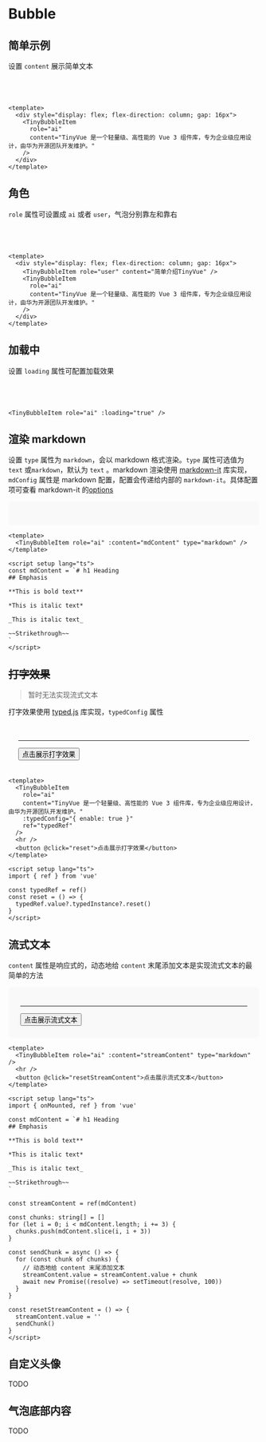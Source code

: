 # Bubble

<script setup lang="ts">
import { onMounted, ref } from 'vue'
// typed
const typedRef = ref()
const reset = () => {
  typedRef.value?.typedInstance?.reset()
}

// markdown
const mdContent = `# h1 Heading
## Emphasis

**This is bold text**

*This is italic text*

_This is italic text_

~~Strikethrough~~
`

// stream
const streamContent = ref(mdContent)

const chunks: string[] = []
for (let i = 0; i < mdContent.length; i += 3) {
  chunks.push(mdContent.slice(i, i + 3))
}

const sendChunk = async () => {
  for (const chunk of chunks) {
    // 动态地给 content 末尾添加文本
    streamContent.value = streamContent.value + chunk
    await new Promise((resolve) => setTimeout(resolve, 100))
  }
}

const resetStreamContent = () => {
  streamContent.value = ''
  sendChunk()
}
</script>

## 简单示例

设置 `content` 展示简单文本

<div class="language-vue" style="padding: 20px; display: flex; flex-direction: column; gap: 16px">
  <TinyBubbleItem role="ai" content="TinyVue 是一个轻量级、高性能的 Vue 3 组件库，专为企业级应用设计，由华为开源团队开发维护。"/>
</div>

```vue
<template>
  <div style="display: flex; flex-direction: column; gap: 16px">
    <TinyBubbleItem
      role="ai"
      content="TinyVue 是一个轻量级、高性能的 Vue 3 组件库，专为企业级应用设计，由华为开源团队开发维护。"
    />
  </div>
</template>
```

## 角色

`role` 属性可设置成 `ai` 或者 `user`，气泡分别靠左和靠右

<div class="language-vue" style="padding: 20px; display: flex; flex-direction: column; gap: 16px">
  <TinyBubbleItem role="user" content="简单介绍TinyVue"/>
  <TinyBubbleItem role="ai" content="TinyVue 是一个轻量级、高性能的 Vue 3 组件库，专为企业级应用设计，由华为开源团队开发维护。"/>
</div>

```vue
<template>
  <div style="display: flex; flex-direction: column; gap: 16px">
    <TinyBubbleItem role="user" content="简单介绍TinyVue" />
    <TinyBubbleItem
      role="ai"
      content="TinyVue 是一个轻量级、高性能的 Vue 3 组件库，专为企业级应用设计，由华为开源团队开发维护。"
    />
  </div>
</template>
```

## 加载中

设置 `loading` 属性可配置加载效果

<div class="language-vue" style="padding: 20px; display: flex; flex-direction: column; gap: 16px">
  <TinyBubbleItem role="ai" :loading="true"/>
</div>

```vue
<TinyBubbleItem role="ai" :loading="true" />
```

## 渲染 markdown

设置 `type` 属性为 `markdown`，会以 markdown 格式渲染。`type` 属性可选值为 `text` 或`markdown`，默认为 `text` 。markdown 渲染使用 [markdown-it](https://github.com/markdown-it/markdown-it) 库实现，`mdConfig` 属性是 markdown 配置，配置会传递给内部的 `markdown-it`。具体配置项可查看 markdown-it 的[options](https://markdown-it.github.io/markdown-it/#MarkdownIt.new)

<div style="background: #f9f9f9; padding: 24px; border-radius: 8px">
  <TinyBubbleItem role="ai" :content="mdContent" type="markdown" />
</div>

```vue
<template>
  <TinyBubbleItem role="ai" :content="mdContent" type="markdown" />
</template>

<script setup lang="ts">
const mdContent = `# h1 Heading
## Emphasis

**This is bold text**

*This is italic text*

_This is italic text_

~~Strikethrough~~
`
</script>
```

## ~~打字效果~~

> 暂时无法实现流式文本

打字效果使用 [typed.js](https://github.com/mattboldt/typed.js/) 库实现，`typedConfig` 属性

<div class="language-vue" style="padding: 20px">
  <TinyBubbleItem
    role="ai"
    content="TinyVue 是一个轻量级、高性能的 Vue 3 组件库，专为企业级应用设计，由华为开源团队开发维护。"
    :typedConfig="{ enable: true }"
    ref="typedRef"
  />
  <hr />
  <button @click="reset">点击展示打字效果</button>
</div>

```vue
<template>
  <TinyBubbleItem
    role="ai"
    content="TinyVue 是一个轻量级、高性能的 Vue 3 组件库，专为企业级应用设计，由华为开源团队开发维护。"
    :typedConfig="{ enable: true }"
    ref="typedRef"
  />
  <hr />
  <button @click="reset">点击展示打字效果</button>
</template>

<script setup lang="ts">
import { ref } from 'vue'

const typedRef = ref()
const reset = () => {
  typedRef.value?.typedInstance?.reset()
}
</script>
```

## 流式文本

`content` 属性是响应式的，动态地给 `content` 末尾添加文本是实现流式文本的最简单的方法

<div style="background: #f9f9f9; padding: 24px; border-radius: 8px">
  <TinyBubbleItem role="ai" :content="streamContent" type="markdown" />
  <hr />
  <button @click="resetStreamContent">点击展示流式文本</button>
</div>

```vue
<template>
  <TinyBubbleItem role="ai" :content="streamContent" type="markdown" />
  <hr />
  <button @click="resetStreamContent">点击展示流式文本</button>
</template>

<script setup lang="ts">
import { onMounted, ref } from 'vue'

const mdContent = `# h1 Heading
## Emphasis

**This is bold text**

*This is italic text*

_This is italic text_

~~Strikethrough~~
`

const streamContent = ref(mdContent)

const chunks: string[] = []
for (let i = 0; i < mdContent.length; i += 3) {
  chunks.push(mdContent.slice(i, i + 3))
}

const sendChunk = async () => {
  for (const chunk of chunks) {
    // 动态地给 content 末尾添加文本
    streamContent.value = streamContent.value + chunk
    await new Promise((resolve) => setTimeout(resolve, 100))
  }
}

const resetStreamContent = () => {
  streamContent.value = ''
  sendChunk()
}
</script>
```

## 自定义头像

TODO

## 气泡底部内容

TODO
